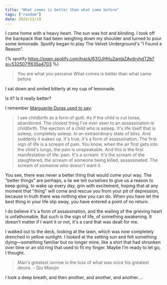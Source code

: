 ```yaml
---
title: "What comes is better than what came before"
tags: ["random"]
date: 2024/12/19
---
```


I came home with a heavy heart. The sun was hot and blinding. I took off the backpack that had been weighing down my shoulder and turned to pour some lemonade. Spotify began to play The Velvet Underground's "I Found a Reason".

{% spotify https://open.spotify.com/track/63OJHHu2ambZAvdrvhdT2b?si=5325071f635a4703 %}

> You are what you perceive
> What comes is better than what came before

I sat down and smiled bitterly at my cup of lemonade.

Is it? Is it really better?

I remember [Marguerite Duras used to say](https://youtu.be/_JAZ7Rgg708):

> I see childbirth as a form of guilt. As if the child is cut loose, abandoned. The closest thing I've ever seen to an assassination is childbirth. The ejection of a child who is asleep. It's life itself that is asleep, completely asleep. In an extraordinary state of bliss. And suddenly it wakes up. It's true, it's a form of assassination. The first sign of life is a scream of pain. You know, when the air first gets into the child's lungs, the pain is unspeakable. And this is the first manifestation of life: pain. It's a scream. It's the scream of the slaughtered, the scream of someone being killed, assassinated. The scream of someone who doesn't want it.

You see, there was never a better thing that would come your way. The "better things" are perhaps, a lie we tell ourselves to give us a reason to keep going, to wake up every day, grin with excitement, hoping that at any moment that "thing" will come and rescue you from your pit of depression, because in truth there was nothing else you can do. When you have let the best thing in your life slip away, you have entered a point of no return.

I do believe it's a form of assassination, and the wailing of the grieving heart is unfathomable. But such is the sign of life, of something awakening. It doesn't matter if I want it or not, it's a card that was dealt for me.

I walked out to the deck, looking at the lawn, which was now completely drenched in yellow sunlight. I looked at the setting sun and felt something dying—something familiar but no longer mine, like a shirt that had shrunken over time or an old ring that used to fit my finger. Maybe I'm ready to let go, I thought.

> Man's greatest sorrow is the loss of what was once his greatest desire. - Qiu Miaojin

I took a deep breath, and then another, and another, and another....